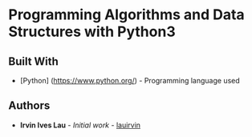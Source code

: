 # Programming Algorithms and Data Structures with Python3

## Built With
* [Python] (https://www.python.org/) - Programming language used

## Authors
* **Irvin Ives Lau** - *Initial work* - [lauirvin](https://github.com/lauirvin)